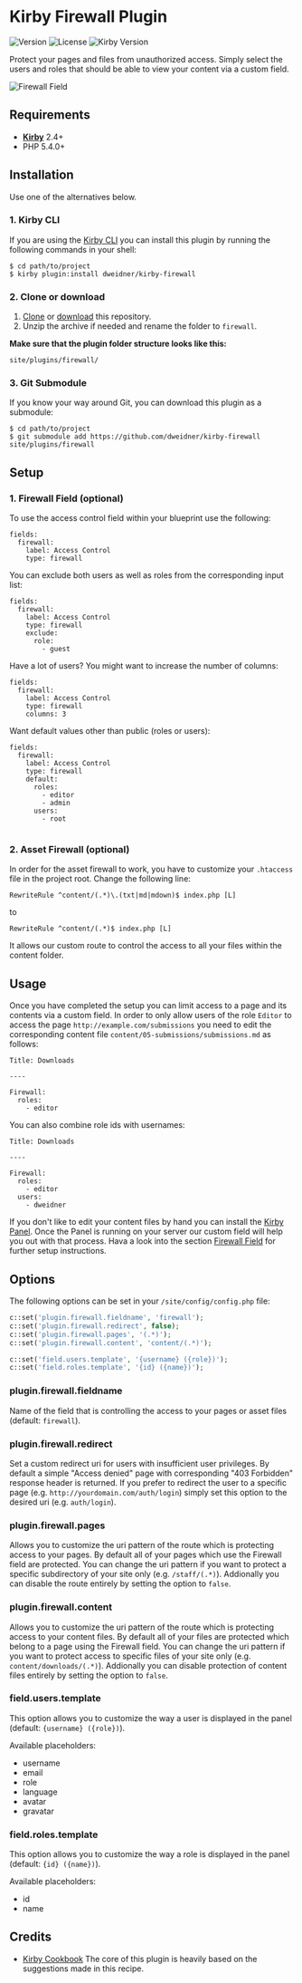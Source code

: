 # Kirby Firewall Plugin

![Version](https://img.shields.io/badge/version-1.1.0-orange.svg) ![License](https://img.shields.io/badge/license-MIT-green.svg) ![Kirby Version](https://img.shields.io/badge/Kirby-2.4%2B-red.svg)

Protect your pages and files from unauthorized access. Simply select the users and roles that should be able to view your content via a custom field.

![Firewall Field](http://dweidner.github.io/kirby-firewall/images/firewall-field.gif)

## Requirements

- [**Kirby**](https://getkirby.com/) 2.4+
- PHP 5.4.0+

## Installation

Use one of the alternatives below.

### 1. Kirby CLI

If you are using the [Kirby CLI](https://github.com/getkirby/cli) you can install this plugin by running the following commands in your shell:

```
$ cd path/to/project
$ kirby plugin:install dweidner/kirby-firewall
```

### 2. Clone or download

1. [Clone](https://github.com/dweidner/kirby-firewall.git) or [download](https://github.com/dweidner/kirby-firewall/archive/master.zip)  this repository.
2. Unzip the archive if needed and rename the folder to `firewall`.

**Make sure that the plugin folder structure looks like this:**

```
site/plugins/firewall/
```

### 3. Git Submodule

If you know your way around Git, you can download this plugin as a submodule:

```
$ cd path/to/project
$ git submodule add https://github.com/dweidner/kirby-firewall site/plugins/firewall
```

## Setup

### 1. Firewall Field (optional)

To use the access control field within your blueprint use the following:

```
fields:
  firewall:
    label: Access Control
    type: firewall
```

You can exclude both users as well as roles from the corresponding input list:

```
fields:
  firewall:
    label: Access Control
    type: firewall
    exclude:
      role:
        - guest
```

Have a lot of users? You might want to increase the number of columns:

```
fields:
  firewall:
    label: Access Control
    type: firewall
    columns: 3
```

Want default values other than public (roles or users):

```
fields:
  firewall:
    label: Access Control
    type: firewall
    default:
      roles:
        - editor
        - admin
      users:
        - root
 
```

### 2. Asset Firewall (optional)

In order for the asset firewall to work, you have to customize your `.htaccess` file in the project root. Change the following line:

```
RewriteRule ^content/(.*)\.(txt|md|mdown)$ index.php [L]
```

to

```
RewriteRule ^content/(.*)$ index.php [L]
```

It allows our custom route to control the access to all your files within the content folder.

## Usage

Once you have completed the setup you can limit access to a page and its contents via a custom field. In order to only allow users of the role `Editor` to access the page `http://example.com/submissions` you need to edit the corresponding content file `content/05-submissions/submissions.md` as follows:

```
Title: Downloads

----

Firewall:
  roles:
    - editor
```

You can also combine role ids with usernames:

```
Title: Downloads

----

Firewall:
  roles:
    - editor
  users:
    - dweidner
```

If you don't like to edit your content files by hand you can install the [Kirby Panel](https://github.com/getkirby/panel). Once the Panel is running on your server our custom field will help you out with that process. Hava a look into the section [Firewall Field](#1-firewall-field-optional) for further setup instructions.

## Options

The following options can be set in your `/site/config/config.php` file:

```php
c::set('plugin.firewall.fieldname', 'firewall');
c::set('plugin.firewall.redirect', false);
c::set('plugin.firewall.pages', '(.*)');
c::set('plugin.firewall.content', 'content/(.*)');

c::set('field.users.template', '{username} ({role})');
c::set('field.roles.template', '{id} ({name})');
```

### plugin.firewall.fieldname

Name of the field that is controlling the access to your pages or asset files (default: `firewall`).

### plugin.firewall.redirect

Set a custom redirect uri for users with insufficient user privileges. By default a simple "Access denied" page with corresponding "403 Forbidden" response header is returned. If you prefer to redirect the user to a specific page (e.g. `http://yourdomain.com/auth/login`) simply set this option to the desired uri (e.g. `auth/login`).

### plugin.firewall.pages

Allows you to customize the uri pattern of the route which is protecting access to your pages. By default all of your pages which use the Firewall field are protected. You can change the uri pattern if you want to protect a specific subdirectory of your site only (e.g. `/staff/(.*)`). Addionally you can disable the route entirely by setting the option to `false`.

### plugin.firewall.content

Allows you to customize the uri pattern of the route which is protecting access to your content files. By default all of your files are protected which belong to a page using the Firewall field. You can change the uri pattern if you want to protect access to specific files of your site only (e.g. `content/downloads/(.*)`). Addionally you can disable protection of content files  entirely by setting the option to `false`.

### field.users.template

This option allows you to customize the way a user is displayed in the panel (default: `{username} ({role})`).

Available placeholders:

- username
- email
- role
- language
- avatar
- gravatar

### field.roles.template

This option allows you to customize the way a role is displayed in the panel (default: `{id} ({name})`).

Available placeholders:

- id
- name

## Credits

- [Kirby Cookbook](https://getkirby.com/docs/cookbook/asset-firewall) The core of this plugin is heavily based on the suggestions made in this recipe.
